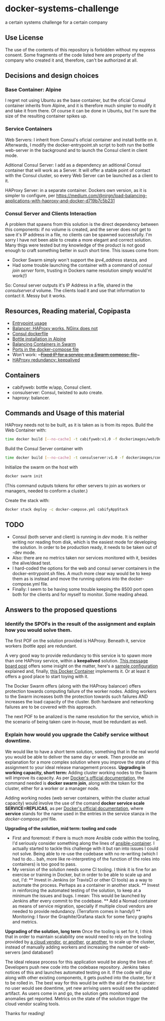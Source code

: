 # docker-systems-challenge

a certain systems challenge for a certain company

## Use License

The use of the contents of this repository is forbidden without my express consent.
Some fragments of the code listed here are property of the company who created it and, therefore, can't be authorized at all.

## Decisions and design choices

### Base Container: Alpine

I regret not using Ubuntu as the base container, but the oficial Consul container inherits from Alpine, and it is therefore much simpler to modify it and take it from there. Of course it can be done in Ubuntu, but I'm sure the size of the resulting container spikes up.

### Service Containers
Web Servers: I inherit from Consul's oficial container and install bottle on it. Afterwards, I modify the docker-entrypoint.sh script to both run the bottle web-server in the background and to launch the Consul client in client mode.

Aditional Consul Server: I add as a dependency an aditional Consul container that will work as a Server. It will offer a stable point of contact with the Consul cluster, so every Web Server can be launched as a client to it.

HAProxy Server: in a separate container. Dockers own version, as it is simpler to configure, per https://medium.com/@nirgn/load-balancing-applications-with-haproxy-and-docker-d719b7c5b231

### Consul Server and Clients Interaction
A problem that spawns from this solution is the direct dependency between this components: if no volume is created, and the server does not get to save it's IP address in a file, no clients can be spawned successfully.
I'm sorry I have not been able to create a more elegant and correct solution. Many thigs were tested but my knowledge of the product is not good enough to craft something better in such short time. This issues come from:
 * Docker Swarm simply won't support the _ipv4_address_ stanza, and
 * Had some trouble launching the container with a command of _consul join server_ form, trusting in Dockers name resolution simply would'nt work(!)

So: Consul server outputs it's IP Address in a file, shared in the _consulserver.d_ volume. The clients load it and use that information to contact it. Messy but it works.

## Resources, Reading material, Copipasta
 * [Entrypoint usage](https://docs.docker.com/develop/develop-images/dockerfile_best-practices/#entrypoint)
 * [Balancer: HAProxy works. NGinx does not](https://thehftguy.com/2016/10/03/haproxy-vs-nginx-why-you-should-never-use-nginx-for-load-balancing/)
 * [Consul dockerfile](https://github.com/hashicorp/docker-consul/blob/389ad67978f3fb9c43ae270e31c2d7b121df46c0/0.X/Dockerfile)
 * [Bottle installation in Alpine](https://hub.docker.com/r/devries/bottle/)
 * [Balancing Containers in Swarm](https://medium.com/@nirgn/load-balancing-applications-with-haproxy-and-docker-d719b7c5b231)
 * [Ports in the docker-compose file](https://docs.docker.com/compose/compose-file/#ports)
 * Won't work: ~~~[Fixed IP for a service on a Swarm compose-file](https://github.com/moby/moby/issues/24170#issuecomment-339275174)~~~
 * [HAProxy redundancy: keepalived](http://www.formilux.org/archives/haproxy/1003/3259.html)
## Containers
 * cabifyweb: bottle w/app, Consul client.
 * consulserver: Consul, twisted to auto create.
 * haproxy: balancer.
## Commands and Usage of this material
HAProxy needs not to be built, as it is taken as is from its repos.
Build the Web Container with:
```bash
time docker build [--no-cache] -t cabifyweb:v1.0 -f dockerimages/web/Dockerfile context/web
```
Build the Consul Server container with
```bash
time docker build [--no-cache] -t consulserver:v1.0 -f dockerimages/consulserver/Dockerfile context/consulservercontext/web
```
Initialize the swarm on the host with
```bash
docker swarm init
```
(This command outputs tokens for other servers to join as workers or managers, needed to conform a cluster.)

Create the stack with:
```bash
docker stack deploy -c docker-compose.yml cabifyAppStack
```
## TODO
* Consul (both server and client) is running in _dev_ mode. It is neither writing nor reading from disk, which is the easiest mode for developing the solution. In order to be production ready, it needs to be taken out of -dev mode.
* Also: there are no metrics taken nor services monitored with it, besides the alive/dead test.
* I hard-coded the options for the web and consul server containers in the docker-entrypoint.sh files. A much more clear way would be to keep them as is instead and move the running options into the docker-compose.yml file.
* Finally: I seem to be having some trouble keeping the 8500 port open both for the clients and for myself to monitor. Some reading ahead.

## Answers to the proposed questions
### Identify the SPOFs in the result of the assignment and explain how you would solve them.
The first POF on the solution provided is HAProxy. Beneath it, service workers (bottle app) are redundant.

A very good way to provide redundancy to this service is to spawn more than one HAProxy service, within a __keepalived__ solution. [This message board post](http://www.formilux.org/archives/haproxy/1003/3259.html) offers some insight on the matter, here's a [sample configuration](https://andyleonard.com/2011/02/01/haproxy-and-keepalived-example-configuration/) explained and, finally, [this Docker Container](https://github.com/edwardluzi/docker-keepalived-haproxy) implements it. Or at least it offers a good place to start toying with it.

The Docker Swarm offers (along with the HAProxy balancer) offers protection towards computing failure of the worker nodes. Adding workers to the Swarm increases both the protection towards such failures AND increases the load capacity of the cluster. Both hardware and networking failures are to be covered with this approach.

The next POF to be analized is the name resolution for the service, which in the scenario of being taken care in-house, must be redundant as well.

### Explain how would you upgrade the Cabify service without downtime.
We would like to have a short term solution, something that in the real world you would be able to deliver the same day or week. Then provide an explanation for a more complex solution where you improve the state of this assignment to your ideal release management process.
____Upgrading in working capacity, short term:____
Adding cluster working nodes to the Swarm will improve its capacity. As per [Docker's official documentation](https://docs.docker.com/engine/swarm/swarm-tutorial/add-nodes/), the command needed is __docker swarm join__, along with the token for the cluster, either for a worker or a manager node.

Adding working nodes (web server containers, within the cluster actual capacity) would involve the use of the comand __docker service scale SERVICE=REPLICAS__, as per [Docker's official documentation](https://docs.docker.com/engine/reference/commandline/service_scale/), where __service__ stands for the name used in the entries in the service stanza in the _docker-compose.yml_ file.

__Upgrading of the solution, mid term: tooling and code__
* First and foremost: if there is much more Ansible code within the tooling, I'd seriously consider something along the lines of [ansible-container](https://www.ansible.com/integrations/containers/ansible-container). I actually started to tackle this challenge with it but ran into issues I could not solve. Being able to re-use the codebase with no re-writing (which I had to do... bah, more like re-interpreting of the function of the roles into containers) is too good to pass.
* My version of the solution needs some CI tooling. I think it is fine for an exercise or training in Docker, but in order to be able to scale up and out, I'd:
** Invest in Jenkins (or TravisCI or other CI tools) as a way to automate the process. Perhaps as a container in another stack.
** Invest in reinforcing the automated testing of the solution, to keep at a minimum the issues and bugs. I mean: This would be launched by Jenkins after every commit to the codebase.
** Add a Nomad container as means of service migration, specially if multiple cloud vendors are needed to provide redundancy. (Terraform comes in handy!)
** Monitoring: I favor the Graphite/Grafana stack for some fancy graphs and metrics.
 
__Upgrading of the solution, long term__
Once the tooling is set for it, I think that in order to maintain scalability one would need to rely on the tooling provided by [a cloud vendor](https://aws.amazon.com/autoscaling/), [or another](https://cloud.google.com/compute/docs/autoscaler/), [or another](https://azure.microsoft.com/en-us/features/autoscale/), to scale up the cluster, instead of manually adding workers and increasing the number of web-servers (and database!)

The ideal release process for this application would be along the lines of:
Developers push new code into the codebase repository.
Jenkins takes notices of this and launches automated testing on it. If the code will play along with other existing components, it gets pushed into the cluster, for it to be rolled in. The best way for this would be with the aid of the balancer: no user would see downtime, yet new arriving users would see the updated artifact.
As users come in and go, the solution gets monitored and anomalies get reported. Metrics on the state of the solution trigger the cloud vendor scaling tools.

Thanks for reading!